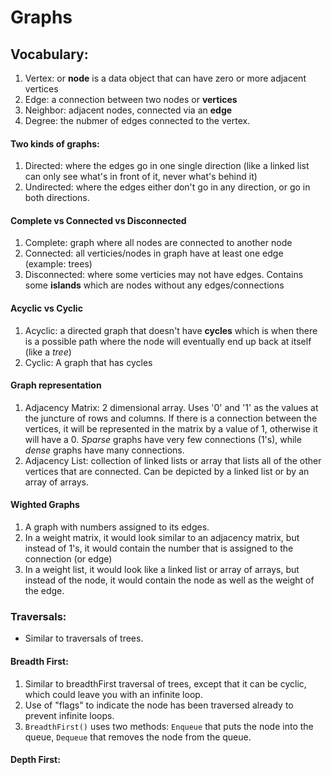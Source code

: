 # Graphs

## Vocabulary:
  1. Vertex: or **node** is a data object that can have zero or more adjacent vertices
  2. Edge: a connection between two nodes or **vertices**
  3. Neighbor: adjacent nodes, connected via an **edge**
  4. Degree: the nubmer of edges connected to the vertex.
  
#### Two kinds of graphs:
  1. Directed: where the edges go in one single direction (like a linked list can only see what's in front of it, never what's behind it)
  2. Undirected: where the edges either don't go in any direction, or go in both directions.
#### Complete vs Connected vs Disconnected
  1. Complete: graph where all nodes are connected to another node
  2. Connected: all verticies/nodes in graph have at least one edge (example: trees)
  3. Disconnected: where some verticies may not have edges. Contains some **islands** which are nodes without any edges/connections
  
#### Acyclic vs Cyclic
  1. Acyclic: a directed graph that doesn't have **cycles** which is when there is a possible path where the node will eventually end up back at itself (like a *tree*)
  2. Cyclic: A graph that has cycles
  
#### Graph representation
  1. Adjacency Matrix: 2 dimensional array. Uses '0' and '1' as the values at the juncture of rows and columns. If there is a connection between the vertices, it will be represented in the matrix by a value of 1, otherwise it will have a 0. *Sparse* graphs have very few connections (1's), while *dense* graphs have many connections.
  2. Adjacency List: collection of linked lists or array that lists all of the other vertices that are connected. Can be depicted by a linked list or by an array of arrays.
#### Wighted Graphs
  1. A graph with numbers assigned to its edges.
  2. In a weight matrix, it would look similar to an adjacency matrix, but instead of 1's, it would contain the number that is assigned to the connection (or edge)
  3. In a weight list, it would look like a linked list or array of arrays, but instead of the node, it would contain the node as well as the weight of the edge.
  
### Traversals:
  * Similar to traversals of trees. 
#### Breadth First:
  1. Similar to breadthFirst traversal of trees, except that it can be cyclic, which could leave you with an infinite loop. 
  2. Use of "flags" to indicate the node has been traversed already to prevent infinite loops.
  3. `BreadthFirst()` uses two methods: `Enqueue` that puts the node into the queue, `Dequeue` that removes the node from the queue.

#### Depth First:
  
  
  
  
  
  
  
  
  
  
  
  
